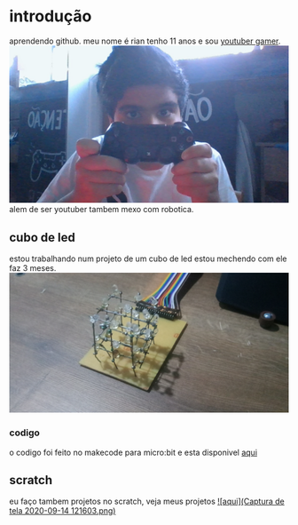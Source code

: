 # introdução
aprendendo github.
meu nome é rian tenho 11 anos e sou [youtuber gamer](https://www.youtube.com/channel/UC17rGqWCWZCaYqCSdwNYZeQ?view_as=subscriber).
[![RMB](WIN_20200419_17_24_20_Pro.jpg)](https://www.youtube.com/channel/UC17rGqWCWZCaYqCSdwNYZeQ?view_as=subscriber) alem de ser youtuber tambem mexo com robotica.
## cubo de led 
estou trabalhando num projeto de um cubo de led estou mechendo com ele faz 3 meses.
![cubo de led](P_20200907_210737.jpg)

### codigo
o codigo foi feito no makecode para micro:bit e esta disponivel [aqui](https://makecode.microbit.org/_ERJF1tU7gd7P)

## scratch

eu faço tambem projetos no scratch,
veja meus projetos [![aqui](Captura de tela 2020-09-14 121603.png)](https://scratch.mit.edu/users/rian444/)

